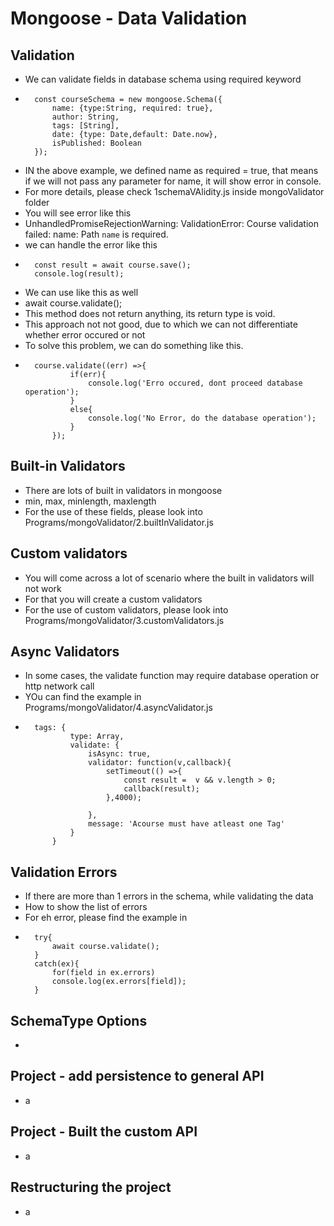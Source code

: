 # Mongoose - Data Validation
## Validation
- We can validate fields in database schema using required keyword
- ```
    const courseSchema = new mongoose.Schema({
        name: {type:String, required: true},
        author: String,
        tags: [String],
        date: {type: Date,default: Date.now},
        isPublished: Boolean
    });
    ```
- IN the above example, we defined name as required = true, that means if we will not pass any parameter for name, it will show error in console.
- For more details, please check 1schemaVAlidity.js inside mongoValidator folder
- You will see error like this
- UnhandledPromiseRejectionWarning: ValidationError: Course validation failed: name: Path `name` is required.
- we can handle the error like this
- ```
    const result = await course.save();
    console.log(result);    
    ```
- We can use like this as well
- await course.validate();
- This method does not return anything, its return type is void.
- This approach not not good, due to which we can not differentiate whether error occured or not
- To solve this problem, we can do something like this.
- ```
    course.validate((err) =>{
            if(err){
                console.log('Erro occured, dont proceed database operation');
            }
            else{
                console.log('No Error, do the database operation');
            }
        });
    ```
## Built-in Validators
- There are lots of built in validators in mongoose
- min, max, minlength, maxlength
- For the use of these fields, please look into Programs/mongoValidator/2.builtInValidator.js
## Custom validators
- You will come across a lot of scenario where the built in validators will not work
- For that you will create a custom validators
- For the use of custom validators, please look into Programs/mongoValidator/3.customValidators.js
## Async Validators
- In some cases, the validate function may require database operation or http network call
- YOu can find the example in Programs/mongoValidator/4.asyncValidator.js
- ```
    tags: {
            type: Array,
            validate: {
                isAsync: true,
                validator: function(v,callback){
                    setTimeout(() =>{
                        const result =  v && v.length > 0;
                        callback(result);
                    },4000);
                    
                },
                message: 'Acourse must have atleast one Tag'
            }
        }
    ```
## Validation Errors
- If there are more than 1 errors in the schema, while validating the data
- How to show the list of errors
- For eh error, please find the example in 
- ```
    try{ 
        await course.validate(); 
    }
    catch(ex){
        for(field in ex.errors)
        console.log(ex.errors[field]);
    }
    ```
## SchemaType Options
- 
## Project - add persistence to general API
- a
## Project - Built the custom API
- a
## Restructuring the project
- a 